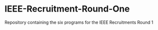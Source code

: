 # IEEE-Recruitment-Round-One
Repository containing the six programs for the IEEE Recruitments Round 1
